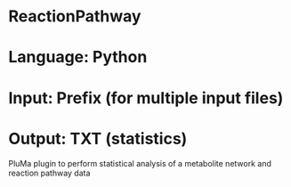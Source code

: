# ReactionPathway
# Language: Python
# Input: Prefix (for multiple input files)
# Output: TXT (statistics)
PluMa plugin to perform statistical analysis of a metabolite network and reaction pathway data
